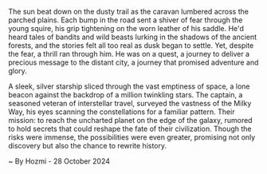 
The sun beat down on the dusty trail as the caravan lumbered across the parched plains.  Each bump in the road sent a shiver of fear through the young squire, his grip tightening on the worn leather of his saddle. He'd heard tales of bandits and wild beasts lurking in the shadows of the ancient forests, and the stories felt all too real as dusk began to settle.  Yet, despite the fear, a thrill ran through him. He was on a quest, a journey to deliver a precious message to the distant city, a journey that promised adventure and glory. 

A sleek, silver starship sliced through the vast emptiness of space, a lone beacon against the backdrop of a million twinkling stars. The captain, a seasoned veteran of interstellar travel, surveyed the vastness of the Milky Way, his eyes scanning the constellations for a familiar pattern.  Their mission: to reach the uncharted planet on the edge of the galaxy, rumored to hold secrets that could reshape the fate of their civilization. Though the risks were immense, the possibilities were even greater, promising not only discovery but also the chance to rewrite history. 

~ By Hozmi - 28 October 2024
